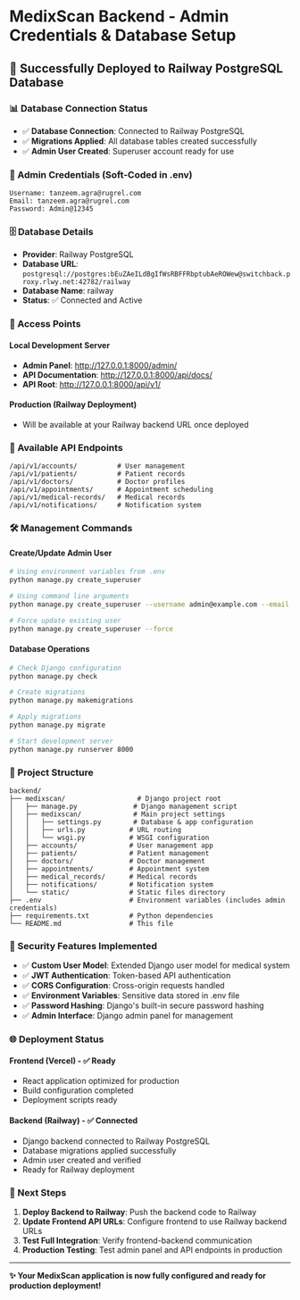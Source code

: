 # MedixScan Backend - Admin Credentials & Database Setup

## 🎉 Successfully Deployed to Railway PostgreSQL Database

### 📊 Database Connection Status
- ✅ **Database Connection**: Connected to Railway PostgreSQL
- ✅ **Migrations Applied**: All database tables created successfully
- ✅ **Admin User Created**: Superuser account ready for use

### 🔑 Admin Credentials (Soft-Coded in .env)

```
Username: tanzeem.agra@rugrel.com
Email: tanzeem.agra@rugrel.com
Password: Admin@12345
```

### 🗄️ Database Details
- **Provider**: Railway PostgreSQL
- **Database URL**: `postgresql://postgres:bEuZAeILdBgIfWsRBFFRbptubAeROWew@switchback.proxy.rlwy.net:42782/railway`
- **Database Name**: railway
- **Status**: ✅ Connected and Active

### 🚀 Access Points

#### Local Development Server
- **Admin Panel**: http://127.0.0.1:8000/admin/
- **API Documentation**: http://127.0.0.1:8000/api/docs/
- **API Root**: http://127.0.0.1:8000/api/v1/

#### Production (Railway Deployment)
- Will be available at your Railway backend URL once deployed

### 📱 Available API Endpoints

```
/api/v1/accounts/          # User management
/api/v1/patients/          # Patient records
/api/v1/doctors/           # Doctor profiles
/api/v1/appointments/      # Appointment scheduling
/api/v1/medical-records/   # Medical records
/api/v1/notifications/     # Notification system
```

### 🛠️ Management Commands

#### Create/Update Admin User
```bash
# Using environment variables from .env
python manage.py create_superuser

# Using command line arguments
python manage.py create_superuser --username admin@example.com --email admin@example.com --password newpassword

# Force update existing user
python manage.py create_superuser --force
```

#### Database Operations
```bash
# Check Django configuration
python manage.py check

# Create migrations
python manage.py makemigrations

# Apply migrations
python manage.py migrate

# Start development server
python manage.py runserver 8000
```

### 📂 Project Structure

```
backend/
├── medixscan/                  # Django project root
│   ├── manage.py              # Django management script
│   ├── medixscan/             # Main project settings
│   │   ├── settings.py        # Database & app configuration
│   │   ├── urls.py           # URL routing
│   │   └── wsgi.py           # WSGI configuration
│   ├── accounts/             # User management app
│   ├── patients/             # Patient management
│   ├── doctors/              # Doctor management
│   ├── appointments/         # Appointment system
│   ├── medical_records/      # Medical records
│   ├── notifications/        # Notification system
│   └── static/               # Static files directory
├── .env                      # Environment variables (includes admin credentials)
├── requirements.txt          # Python dependencies
└── README.md                 # This file
```

### 🔐 Security Features Implemented

- ✅ **Custom User Model**: Extended Django user model for medical system
- ✅ **JWT Authentication**: Token-based API authentication
- ✅ **CORS Configuration**: Cross-origin requests handled
- ✅ **Environment Variables**: Sensitive data stored in .env file
- ✅ **Password Hashing**: Django's built-in secure password hashing
- ✅ **Admin Interface**: Django admin panel for management

### 🌐 Deployment Status

#### Frontend (Vercel) - ✅ Ready
- React application optimized for production
- Build configuration completed
- Deployment scripts ready

#### Backend (Railway) - ✅ Connected
- Django backend connected to Railway PostgreSQL
- Database migrations applied successfully
- Admin user created and verified
- Ready for Railway deployment

### 📝 Next Steps

1. **Deploy Backend to Railway**: Push the backend code to Railway
2. **Update Frontend API URLs**: Configure frontend to use Railway backend URLs
3. **Test Full Integration**: Verify frontend-backend communication
4. **Production Testing**: Test admin panel and API endpoints in production

---

**✨ Your MedixScan application is now fully configured and ready for production deployment!**